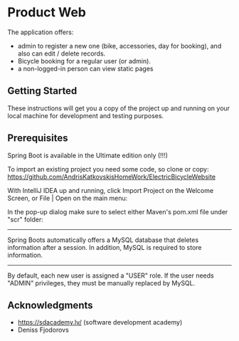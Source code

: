 #  Product Web 
The application offers:
* admin to register a new one (bike, accessories, day for booking), and also can edit / delete records.
* Bicycle booking for a regular user (or admin).
* a non-logged-in person can view static pages

## Getting Started
These instructions will get you a copy of the project up and running on your local machine for development and testing purposes.

## Prerequisites
Spring Boot is available in the Ultimate edition only (!!!)

To import an existing project you need some code, so clone or copy: 
https://github.com/AndrisKatkovskisHomeWork/ElectricBicycleWebsite

With IntelliJ IDEA up and running, click Import Project on the Welcome Screen,
 or File | Open on the main menu:

In the pop-up dialog make sure to select either Maven's pom.xml file under "scr" folder:
---- ---- ---- ---- ---- ---- ---- ---- ---- ---- ----

Spring Boots automatically offers a MySQL database that deletes information after a session.
In addition, MySQL is required to store information.
---- ---- ---- ---- ---- ---- ---- ---- ---- ---- ----
By default, each new user is assigned a "USER" role.
If the user needs "ADMIN" privileges, they must be manually replaced by MySQL.

## Acknowledgments

* https://sdacademy.lv/  (software development academy)
* Deniss Fjodorovs

